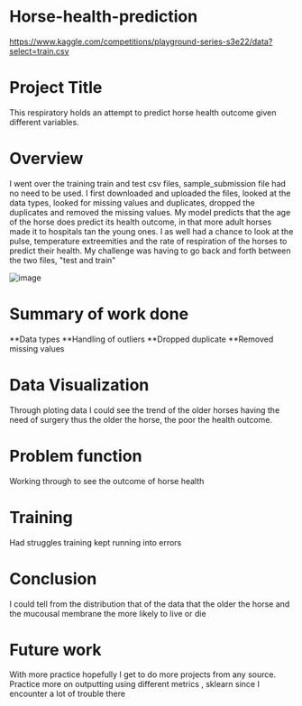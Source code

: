 # Horse-health-prediction
https://www.kaggle.com/competitions/playground-series-s3e22/data?select=train.csv
# Project Title
This respiratory holds an attempt to predict horse health outcome given different variables.

# Overview
I went over the training train and test csv files, sample_submission file had no need to be used. I first downloaded and uploaded the files, looked at the data types, looked for missing values and duplicates, dropped the duplicates and removed the missing values.
My model predicts that the age of the horse does predict its health outcome, in that more adult horses made it to hospitals tan the young ones.
I as well had a chance to look at the pulse, temperature extreemities and the rate of respiration of the horses to predict their health.
My challenge was having to go back and forth between the two files, "test and train"



![image](https://github.com/zso6685/Horse-health-prediction/assets/123700251/6c39a404-16ef-4019-a82f-00d50327e1a9)


# Summary of work done
**Data types
**Handling of outliers
**Dropped duplicate
**Removed missing values


# Data Visualization
Through ploting data I could see the trend of the older horses having the need of surgery thus the older the horse, the poor the health outcome.

# Problem function
Working through to see the outcome of horse health
# Training
Had struggles training kept running into errors
# Conclusion
I could tell from the distribution that of the data that the older the horse and the mucousal membrane the more likely to live or die
# Future work
With more practice hopefully I get to do more projects from any source.
Practice more on outputting using different metrics , sklearn since I encounter a lot of trouble there
